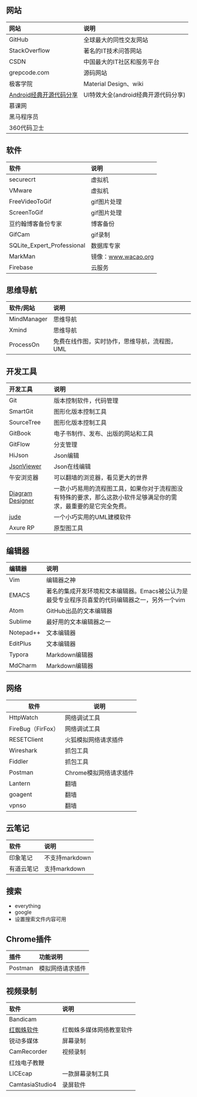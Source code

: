 ## 网站

| 网站                                       | 说明                      |
| :--------------------------------------- | :---------------------- |
| GitHub                                   | 全球最大的同性交友网站             |
| StackOverflow                            | 著名的IT技术问答网站             |
| CSDN                                     | 中国最大的IT社区和服务平台          |
| grepcode.com                             | 源码网站                    |
| 极客学院                                     | Material Design、wiki    |
| [Android经典开源代码分享](http://www.23code.com) | UI特效大全(android经典开源代码分享) |
| 慕课网                                      |                         |
| 黑马程序员                                    |                         |
| 360代码卫士                                  |                         |

## 软件

| 软件                         | 说明               |
| :------------------------- | :--------------- |
| securecrt                  | 虚拟机              |
| VMware                     | 虚拟机              |
| FreeVideoToGif             | gif图片处理          |
| ScreenToGif                | gif图片处理          |
| 豆约翰博客备份专家                  | 博客备份             |
| GifCam                     | gif录制            |
| SQLite_Expert_Professional | 数据库专家            |
| MarkMan                    | 镜像：www.wacao.org |
| Firebase                   | 云服务              |

## 思维导航

| 软件/网站       | 说明                       |
| :---------- | :----------------------- |
| MindManager | 思维导航                     |
| Xmind       | 思维导航                     |
| ProcessOn   | 免费在线作图，实时协作，思维导航，流程图，UML |

## 开发工具

| 开发工具                                     | 说明                                       |
| :--------------------------------------- | :--------------------------------------- |
| Git                                      | 版本控制软件，代码管理                              |
| SmartGit                                 | 图形化版本控制工具                                |
| SourceTree                               | 图形化版本控制工具                                |
| GitBook                                  | 电子书制作、发布、出版的网站和工具                        |
| GitFlow                                  | 分支管理                                     |
| HiJson                                   | Json编辑                                   |
| [JsonViewer](http://www.bejson.com/)     | Json在线编辑                                 |
| 午安浏览器                                    | 可以翻墙的浏览器，看见更大的世界                         |
| [Diagram Designer](http://meesoft.logicnet.dk/DiagramDesigner/) | 一款小巧易用的流程图工具，如果你对于流程图没有特殊的要求，那么这款小软件足够满足你的需求，最重要的是它完全免费。 |
| [jude](http://astah.net/editions/community) | 一个小巧实用的UML建模软件                           |
| Axure RP                                 | 原型图工具                                    |

## 编辑器

| 编辑器       | 说明                                       |
| :-------- | :--------------------------------------- |
| Vim       | 编辑器之神                                    |
| EMACS     | 著名的集成开发环境和文本编辑器。Emacs被公认为是最受专业程序员喜爱的代码编辑器之一，另外一个vim |
| Atom      | GitHub出品的文本编辑器                           |
| Sublime   | 最好用的文本编辑器之一                              |
| Notepad++ | 文本编辑器                                    |
| EditPlus  | 文本编辑器                                    |
| Typora    | Markdown编辑器                              |
| MdCharm   | Markdown编辑器                              |

## 网络

| 软件              | 说明             |
| --------------- | -------------- |
| HttpWatch       | 网络调试工具         |
| FireBug（FirFox） | 网络调试工具         |
| RESETClient     | 火狐模拟网络请求插件     |
| Wireshark       | 抓包工具           |
| Fiddler         | 抓包工具           |
| Postman         | Chrome模拟网络请求插件 |
| Lantern         | 翻墙             |
| goagent         | 翻墙             |
| vpnso           | 翻墙             |

## 云笔记

| 软件    | 说明          |
| :---- | :---------- |
| 印象笔记  | 不支持markdown |
| 有道云笔记 | 支持markdown  |

## 搜索

- everything
- google
- 设置搜索文件内容可用

## Chrome插件

| 插件      | 功能说明     |
| :------ | :------- |
| Postman | 模拟网络请求插件 |

## 视频录制  

| 软件                                | 说明           |
| :-------------------------------- | :----------- |
| Bandicam                          |              |
| [红蜘蛛软件](http://www.3000soft.net/) | 红蜘蛛多媒体网络教室软件 |
| 锐动多媒体                             | 屏幕录制         |
| CamRecorder                       | 视频录制         |
| 红烛电子教鞭                            |              |
| LICEcap                           | 一款屏幕录制工具     |
| CamtasiaStudio4                   | 录屏软件         |